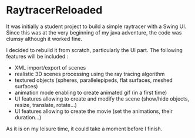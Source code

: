 RaytracerReloaded
=================

It was initially a student project to build a simple raytracer with a Swing UI. Since this was at the very beginning of my java adventure, 
the code was clumsy although it worked fine.

I decided to rebuild it from scratch, particularly the UI part. The following features will be included :

- XML import/export of scenes
- realistic 3D scenes processing using the ray tracing algorithm
- textured objects (spheres, parallelepipeds, flat surfaces, meshed surfaces)
- animation mode enabling to create animated gif (in a first time)
- UI features allowing to create and modify the scene (show/hide objects, resize, translate, rotate...)
- UI features allowing to create the movie (set the animations, their duration...)

As it is on my leisure time, it could take a moment before I finish.

